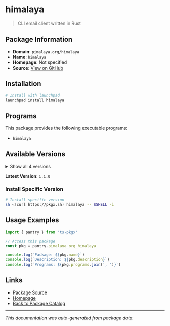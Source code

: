 # himalaya

> CLI email client written in Rust

## Package Information

- **Domain**: `pimalaya.org/himalaya`
- **Name**: `himalaya`
- **Homepage**: Not specified
- **Source**: [View on GitHub](https://github.com/pkgxdev/pantry/tree/main/projects/pimalaya.org/himalaya/package.yml)

## Installation

```bash
# Install with launchpad
launchpad install himalaya
```

## Programs

This package provides the following executable programs:

- `himalaya`

## Available Versions

<details>
<summary>Show all 4 versions</summary>

- `1.1.0`, `1.0.0`, `0.9.0`, `0.8.4`

</details>

**Latest Version**: `1.1.0`

### Install Specific Version

```bash
# Install specific version
sh <(curl https://pkgx.sh) himalaya -- $SHELL -i
```

## Usage Examples

```typescript
import { pantry } from 'ts-pkgx'

// Access this package
const pkg = pantry.pimalaya_org_himalaya

console.log(`Package: ${pkg.name}`)
console.log(`Description: ${pkg.description}`)
console.log(`Programs: ${pkg.programs.join(', ')}`)
```

## Links

- [Package Source](https://github.com/pkgxdev/pantry/tree/main/projects/pimalaya.org/himalaya/package.yml)
- [Homepage](#)
- [Back to Package Catalog](../package-catalog.md)

---

*This documentation was auto-generated from package data.*
